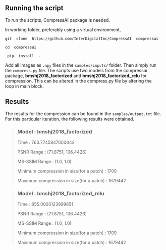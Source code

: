 ## **Running the script**
To run the scripts, CompressAI package is needed.

In working folder, preferably using a virtual environment,

`git  clone  https://github.com/InterDigitalInc/CompressAI  compressai`

`cd  compressai`

` pip  install  .`

Add all images as `.npy` files in the `samples/inputs/` folder. Then simply run the `compress.py` file. The scripts use two models from the compressai package, **bmshj2018_factorized** and **bmshj2018_factorized_relu** for compression.
This can be altered in the compress.py file by altering the loop in main block.

## **Results**
The results for the compression can be found in the `samples/output.txt` file. For this particular iteration, the following results were obtained.

>### Model : bmshj2018_factorized
>
>Time : 763.7745847000042
>
>PSNR Range : (71.8751, 106.4426)
>
>MS-SSIM Range : (1.0, 1.0)
>
>Minimum compression in size(for a patch) : 1709
>
>Maximum compression in size(for a patch) : 1679442


>### Model : bmshj2018_factorized_relu
>
>Time : 855.0026123999851
>
>PSNR Range : (71.8751, 106.4426)
>
>MS-SSIM Range : (1.0, 1.0)
>
>Minimum compression in size(for a patch) : 1709
>
>Maximum compression in size(for a patch) : 1679442
